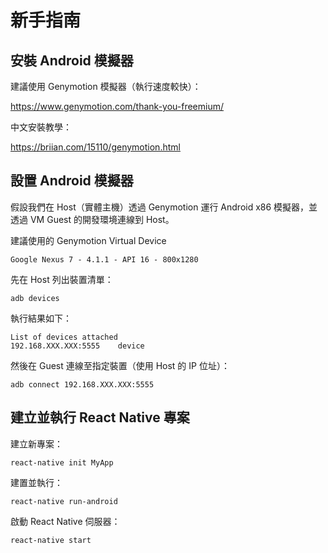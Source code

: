 # 新手指南

## 安裝 Android 模擬器

建議使用 Genymotion 模擬器（執行速度較快）：

https://www.genymotion.com/thank-you-freemium/

中文安裝教學：

https://briian.com/15110/genymotion.html

## 設置 Android 模擬器

假設我們在 Host（實體主機）透過 Genymotion 運行 Android x86 模擬器，並透過 VM Guest 的開發環境連線到 Host。

建議使用的 Genymotion Virtual Device

```
Google Nexus 7 - 4.1.1 - API 16 - 800x1280
```

先在 Host 列出裝置清單：

```
adb devices
```

執行結果如下：

```
List of devices attached
192.168.XXX.XXX:5555	device
```

然後在 Guest 連線至指定裝置（使用 Host 的 IP 位址）：

```
adb connect 192.168.XXX.XXX:5555
```

## 建立並執行 React Native 專案

建立新專案：

```
react-native init MyApp
```

建置並執行：

```
react-native run-android
```

啟動 React Native 伺服器：

```
react-native start
```
